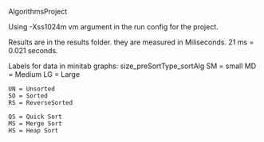 AlgorithmsProject

Using -Xss1024m vm argument in the run config for the project.

Results are in the results folder. they are measured in Miliseconds. 
21 ms = 0.021 seconds.

Labels for data in minitab graphs:
	size_preSortType_sortAlg
	SM = small
	MD = Medium
	LG = Large
	
	UN = Unsorted
	SO = Sorted
	RS = ReverseSorted
	
	QS = Quick Sort
	MS = Merge Sort
	HS = Heap Sort
	